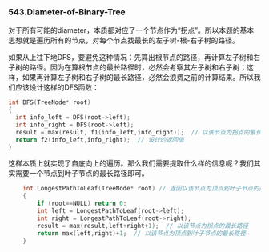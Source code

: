 ### 543.Diameter-of-Binary-Tree

对于所有可能的diameter，本质都对应了一个节点作为“拐点”。所以本题的基本思想就是遍历所有的节点，对每个节点找最长的左子树-根-右子树的路径。

如果从上往下地DFS，要避免这种情况：先算出根节点的路径，再计算左子树和右子树的路径。因为在算根节点的最长路径时，必然会考察其左子树和右子树；这样，如果再计算左子树和右子树的最长路径，必然会浪费之前的计算结果。所以我们应该设计这样的DFS函数：
```cpp
int DFS(TreeNode* root)
{
  int info_left = DFS(root->left);
  int info_right = DFS(root->left);
  result = max(result, f1(info_left,info_right));  // 以该节点为拐点的最长路径
  return f2(info_left,info_right);  // 设计的返回值
}
```
这样本质上就实现了自底向上的遍历。那么我们需要提取什么样的信息呢？我们其实需要一个节点到叶子节点的最长路径即可。
```cpp
    int LongestPathToLeaf(TreeNode* root) // 返回以该节点为顶点到叶子节点的最长路径
    {
        if (root==NULL) return 0;        
        int left = LongestPathToLeaf(root->left);
        int right = LongestPathToLeaf(root->right);
        result = max(result,left+right+1);  // 以该节点为拐点的最长路径
        return max(left,right)+1;  // 以该节点为顶点到叶子节点的最长路径
    }
```    
